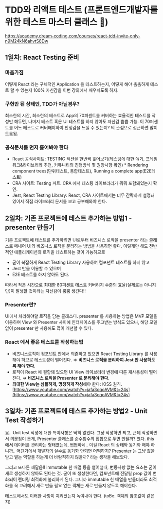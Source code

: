 # TDD와 리액트 테스트 (프론트엔드개발자를 위한 테스트 마스터 클래스 🍯)

https://academy.dream-coding.com/courses/react-tdd-invite-only-n9M24kN6ahvtS8Dw

## 1일차: React Testing 준비

### 마음가짐

어떻게 React 라는 구체적인 Application 을 테스트하는지, 어떻게 해야 촘촘하게 테스트 할 수 있는지 100% 자신감을 이번 강의에서 깨우치도록 하자.

### 구현만 된 상태인, TDD가 아닐경우?

최소한의 시간, 최소한의 테스트로 App의 70퍼센트를 커버하는 효율적인 테스트를 작성만 해두면, 나머지 테스트 혹은 UI 테스트를 하지 않아도 자신감 뿜뿜 가능. 이 70퍼센트를 어느 테스트로 커버해야하야 안정감을 느낄 수 있는지? 의 관점으로 접근하면 많이 도움됨.

### 공식문서를 먼저 훑어봐야 한다

- React 공식사이트: TESTING 섹션을 한번씩 훑어보기(테스팅에 대한 얘기, 프레임워크&라이브러리 추천, 커뮤니티의 진행방식 및 권장사항 확인) * Rendering component trees(단위테스트, 통합테스트), Running a complete app(E2E테스트)
- CRA 사이트: Testing 파트. CRA 에서 테스팅 라이브러리가 뭐뭐 포함돼있는지 확인.
- Jest, React Testing Library: React, CRA 사이트에서는 너무 간략하게 설명돼있어서 직접 라이브러리 문서를 보고 공부해와야 한다.

## 2일차: 기존 프로젝트에 테스트 추가하는 방법1 - presenter 만들기

기존 프로젝트에 테스트를 추가하려면 UI로부터 비즈니스 로직을 presenter 라는 클래스로 떼내어 UI와 비즈니스 로직을 분리하는 방법을 사용하면 좋다. 이렇게만 해도 전반적인 애플리케이션의 로직을 테스트하는 것이 가능하므로

- 굳이 복잡하게 React Testing Library 사용하여 컴포넌트 테스트를 하지 않고
- Jest 만을 이용할 수 있으며
- E2E 테스트를 하지 않아도 된다.

따라서 적은 시간으로 최대한 80퍼센트 테스트 커버리지 수준의 효율(실제로는 아니지만)이 발생할 것이라는 자신감이 뿜뿜 생긴다!!

### Presenter란?

UI에서 처리해야할 로직을 담는 클래스다. presenter 를 사용하는 방법은 MVP 모델을 이용하여 View 와 Presenter 사이에 인터페이스를 주고받는 방식도 있으나, 해당 모델 없이 presenter 만 사용해도 많이 개선할 수 있다.

### React 에서 좋은 테스트를 작성하는법

- 비즈니스로직이 컴포넌트 안에서 의존하고 있으면 React Testing Library 를 사용해야 하므로 테스트성이 떨어진다. ⇒ **비즈니스 로직을 분리하여 Jest 만 사용하도록 해야 한다.**
- 로직이 React 에 결합돼 있으면 UI View 라이브러리 변경에 따른 재사용성이 떨어진다. ⇒ **비즈니스 로직을 Presenter 로 분리해야 한다.**
- **최대한 View는 심플하게, 멍청하게 작성**해야 한다: KISS 원칙. [https://www.youtube.com/watch?v=jafa3cqoAVM&t=24s](https://www.youtube.com/watch?v=jafa3cqoAVM&t=24s)

## 3일차: 기존 프로젝트에 테스트 추가하는 방법2 - Unit Test 작성하기

음.. Unit test 작성에 대한 특이사항은 딱히 없었다. 그냥 작성하면 되고, 근데 작성하면서 의문점이 든게, Presenter 클래스를 순수함수의 집합으로 두면 안될까? 였다. this 에서 데이터를 관리하는 형태였는데, 찝찝하네.. 이걸 React 의 상태와 동기화 해야 하니까.. 어딘가에서 개발자의 실수로 동기화 안되면 어떡하지? Presenter 는 그냥 값을 받고 뱉는 역할을 하는게 더 바람직하지 않을까? 라는 생각을 해보았다.

그리고 또다른 깨달음!! immutable 한 배열 등을 뱉어낼때, 변동사항 없는 요소는 굳이 새로 생성하지 않아도 된다는 것. 굳이 또 생성한다면, 컴포넌트에 전달될 prop 값이 변화되어 렌더링 최적화에 불리하게 된다. 그니까 immutable 한 배열을 만들더라도 최적화를 꼭 고려해서 새로 만들 필요 없는 객체는 새로 만들지 않도록 해야한다.

테스트에서도 이러한 사항이 지켜졌는지 녹여내야 한다. (toBe. 객체의 참조값이 같은지)
